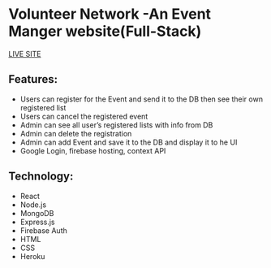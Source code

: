 # Volunteer Network -An Event Manger website(Full-Stack)
[LIVE SITE](https://volunteer-network-8f228.web.app/)
## Features:
* Users can register for the Event and send it to the DB then see their own registered list
* Users can cancel the registered event
* Admin can see all user’s registered lists with info from DB
* Admin can delete the registration
* Admin can add Event and save it to the DB and display it to he UI
* Google Login, firebase hosting, context API
## Technology: 
* React
* Node.js
* MongoDB
* Express.js
* Firebase Auth
* HTML
* CSS
* Heroku
